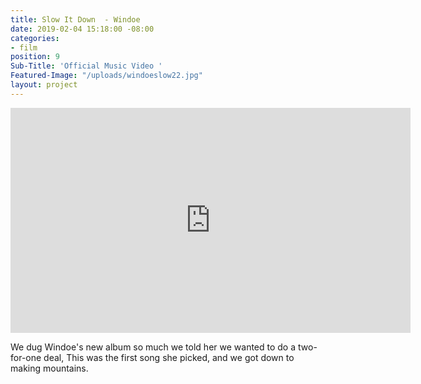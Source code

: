 ```yaml
---
title: Slow It Down  - Windoe
date: 2019-02-04 15:18:00 -08:00
categories:
- film
position: 9
Sub-Title: 'Official Music Video '
Featured-Image: "/uploads/windoeslow22.jpg"
layout: project
---
```


<iframe src="https://player.vimeo.com/video/303639403" width="640" height="360" frameborder="0" webkitallowfullscreen mozallowfullscreen allowfullscreen></iframe>

We dug Windoe's new album so much we told her we wanted to do a two-for-one deal, This was the first song she picked, and we got down to making mountains. 